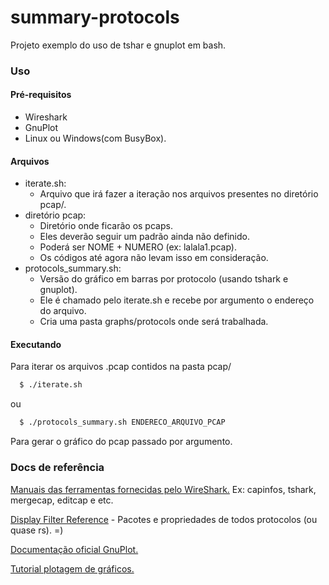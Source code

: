 # summary-protocols
Projeto exemplo do uso de tshar e gnuplot em bash.

### Uso

#### Pré-requisitos

  * Wireshark
  * GnuPlot
  * Linux ou Windows(com BusyBox).

#### Arquivos

  * iterate.sh:
      - Arquivo que irá fazer a iteração nos arquivos presentes no diretório pcap/.
  * diretório pcap:
      - Diretório onde ficarão os pcaps.
      - Eles deverão seguir um padrão ainda não definido. 
      - Poderá ser NOME + NUMERO (ex: lalala1.pcap).
      - Os códigos até agora não levam isso em consideração.
  * protocols_summary.sh:
      - Versão do gráfico em barras por protocolo (usando tshark e gnuplot).
      - Ele é chamado pelo iterate.sh e recebe por argumento o endereço do arquivo.
      - Cria uma pasta graphs/protocols onde será trabalhada.

#### Executando

Para iterar os arquivos .pcap contidos na pasta pcap/

```sh
  $ ./iterate.sh
```

ou

```sh
  $ ./protocols_summary.sh ENDERECO_ARQUIVO_PCAP
```

Para gerar o gráfico do pcap passado por argumento.

### Docs de referência

[Manuais das ferramentas fornecidas pelo WireShark.](https://www.wireshark.org/docs/man-pages) 
Ex: capinfos, tshark, mergecap, editcap e etc.

[Display Filter Reference](https://www.wireshark.org/docs/dfref) - Pacotes e propriedades de todos protocolos (ou quase rs). =)

[Documentação oficial GnuPlot.](http://www.gnuplot.info)

[Tutorial plotagem de gráficos.](http://fiscomp.if.ufrgs.br/index.php/Gnuplot)
